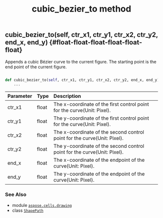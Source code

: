 ﻿---
title: cubic_bezier_to method
second_title: Aspose.Cells for Python via .NET API References
description: 
type: docs
weight: 40
url: /aspose.cells.drawing/shapepath/cubic_bezier_to/
is_root: false
---

## cubic_bezier_to(self, ctr_x1, ctr_y1, ctr_x2, ctr_y2, end_x, end_y) {#float-float-float-float-float-float}

Appends a cubic Bézier curve to the current figure. The starting point is the end point of the current figure.



```python

def cubic_bezier_to(self, ctr_x1, ctr_y1, ctr_x2, ctr_y2, end_x, end_y):
    ...
```


| Parameter | Type | Description |
| :- | :- | :- |
| ctr_x1 | float | The x-coordinate of the first control point for the curve(Unit: Pixel). |
| ctr_y1 | float | The y-coordinate of the first control point for the curve(Unit: Pixel). |
| ctr_x2 | float | The x-coordinate of the second control point for the curve(Unit: Pixel). |
| ctr_y2 | float | The y-coordinate of the second control point for the curve(Unit: Pixel). |
| end_x | float | The x-coordinate of the endpoint of the curve(Unit: Pixel). |
| end_y | float | The y-coordinate of the endpoint of the curve(Unit: Pixel). |



### See Also
* module [`aspose.cells.drawing`](../../)
* class [`ShapePath`](/cells/python-net/aspose.cells.drawing/shapepath)
